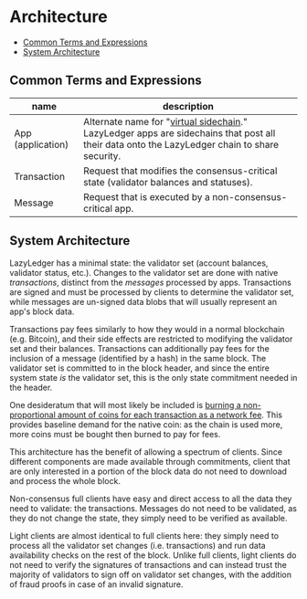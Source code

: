 Architecture
===

- [Common Terms and Expressions](#common-terms-and-expressions)
- [System Architecture](#system-architecture)

## Common Terms and Expressions

| name              | description                                                                                                                                                                      |
| ----------------- | -------------------------------------------------------------------------------------------------------------------------------------------------------------------------------- |
| App (application) | Alternate name for "[virtual sidechain](https://arxiv.org/abs/1905.09274)." LazyLedger apps are sidechains that post all their data onto the LazyLedger chain to share security. |
| Transaction       | Request that modifies the consensus-critical state (validator balances and statuses).                                                                                            |
| Message           | Request that is executed by a non-consensus-critical app.                                                                                                                        |

## System Architecture

LazyLedger has a minimal state: the validator set (account balances, validator status, etc.). Changes to the validator set are done with native _transactions_, distinct from the _messages_ processed by apps. Transactions are signed and must be processed by clients to determine the validator set, while messages are un-signed data blobs that will usually represent an app's block data.

Transactions pay fees similarly to how they would in a normal blockchain (e.g. Bitcoin), and their side effects are restricted to modifying the validator set and their balances. Transactions can additionally pay fees for the inclusion of a message (identified by a hash) in the same block. The validator set is committed to in the block header, and since the entire system state _is_ the validator set, this is the only state commitment needed in the header.

One desideratum that will most likely be included is [burning a non-proportional amount of coins for each transaction as a network fee](./../rationale/fees.md). This provides baseline demand for the native coin: as the chain is used more, more coins must be bought then burned to pay for fees.

This architecture has the benefit of allowing a spectrum of clients. Since different components are made available through commitments, client that are only interested in a portion of the block data do not need to download and process the whole block.

Non-consensus full clients have easy and direct access to all the data they need to validate: the transactions. Messages do not need to be validated, as they do not change the state, they simply need to be verified as available.

Light clients are almost identical to full clients here: they simply need to process all the validator set changes (i.e. transactions) and run data availability checks on the rest of the block. Unlike full clients, light clients do not need to verify the signatures of transactions and can instead trust the majority of validators to sign off on validator set changes, with the addition of fraud proofs in case of an invalid signature.
